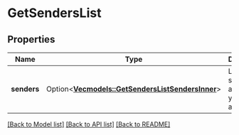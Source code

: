 # GetSendersList

## Properties

Name | Type | Description | Notes
------------ | ------------- | ------------- | -------------
**senders** | Option<[**Vec<models::GetSendersListSendersInner>**](getSendersList_senders_inner.md)> | List of the senders available in your account | [optional]

[[Back to Model list]](../README.md#documentation-for-models) [[Back to API list]](../README.md#documentation-for-api-endpoints) [[Back to README]](../README.md)


